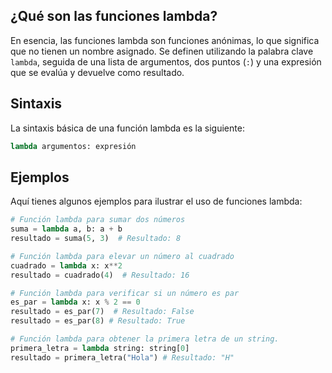 ## ¿Qué son las funciones lambda?

En esencia, las funciones lambda son funciones anónimas, lo que significa que no tienen un nombre asignado. Se definen utilizando la palabra clave `lambda`, seguida de una lista de argumentos, dos puntos (`:`) y una expresión que se evalúa y devuelve como resultado.

## Sintaxis

La sintaxis básica de una función lambda es la siguiente:

```python
lambda argumentos: expresión
```

## Ejemplos

Aquí tienes algunos ejemplos para ilustrar el uso de funciones lambda:

```python
# Función lambda para sumar dos números
suma = lambda a, b: a + b
resultado = suma(5, 3)  # Resultado: 8

# Función lambda para elevar un número al cuadrado
cuadrado = lambda x: x**2
resultado = cuadrado(4)  # Resultado: 16

# Función lambda para verificar si un número es par
es_par = lambda x: x % 2 == 0
resultado = es_par(7)  # Resultado: False
resultado = es_par(8) # Resultado: True

# Función lambda para obtener la primera letra de un string.
primera_letra = lambda string: string[0]
resultado = primera_letra("Hola") # Resultado: "H"
```